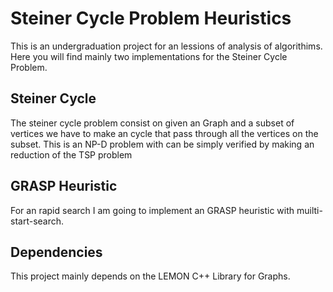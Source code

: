 # Steiner Cycle Problem Heuristics

This is an undergraduation project for an lessions of analysis of algorithims. Here you will find mainly two implementations for the Steiner Cycle Problem.

## Steiner Cycle 

The steiner cycle problem consist on given an Graph and a subset of vertices we have to make an cycle that pass through all the vertices on the subset. This is an NP-D problem with can be simply verified by making an reduction of the TSP problem 

## GRASP Heuristic

For an rapid search I am going to implement an GRASP heuristic with muilti-start-search. 

## Dependencies

This project mainly depends on the LEMON C++ Library for Graphs.
